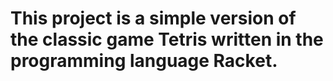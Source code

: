 # This project is a simple version of the classic game Tetris written in the programming language Racket.
